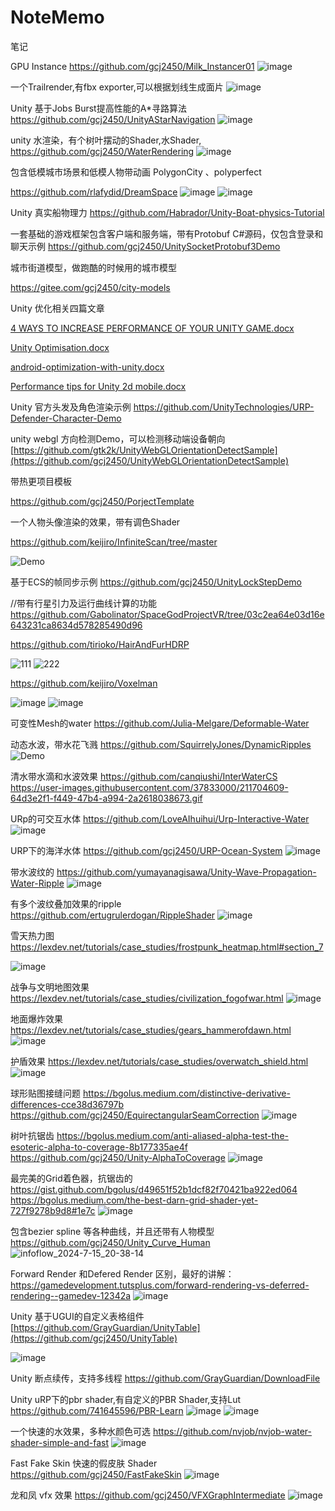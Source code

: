 # NoteMemo
笔记


GPU Instance
https://github.com/gcj2450/Milk_Instancer01
![image](https://github.com/user-attachments/assets/23890d7e-2055-4da1-842c-0b5e4227d941)

一个Trailrender,有fbx exporter,可以根据划线生成面片
![image](https://github.com/user-attachments/assets/dd550cb2-a3b0-4d09-96d4-4173b91f4544)


Unity 基于Jobs Burst提高性能的A*寻路算法
https://github.com/gcj2450/UnityAStarNavigation
![image](https://github.com/user-attachments/assets/90058e2c-c4d4-4161-bef1-282bc91d55a4)

unity 水渲染，有个树叶摆动的Shader,水Shader,
https://github.com/gcj2450/WaterRendering
![image](https://github.com/user-attachments/assets/c393407a-62b3-4a84-8563-7d5ec8c15973)

包含低模城市场景和低模人物带动画 PolygonCity 、polyperfect

https://github.com/rlafydid/DreamSpace 
![image](https://github.com/user-attachments/assets/fdf7d5ea-8d4b-4f6b-8792-1d4b21aa5724)
![image](https://github.com/user-attachments/assets/4f374bd6-91dd-43fd-9730-1cb230554c30)



Unity 真实船物理力
https://github.com/Habrador/Unity-Boat-physics-Tutorial

一套基础的游戏框架包含客户端和服务端，带有Protobuf C#源码，仅包含登录和聊天示例
https://github.com/gcj2450/UnitySocketProtobuf3Demo

城市街道模型，做跑酷的时候用的城市模型

 https://gitee.com/gcj2450/city-models

Unity 优化相关四篇文章

[4 WAYS TO INCREASE PERFORMANCE OF YOUR UNITY GAME.docx](https://github.com/user-attachments/files/16174566/4.WAYS.TO.INCREASE.PERFORMANCE.OF.YOUR.UNITY.GAME.docx)

[Unity Optimisation.docx](https://github.com/user-attachments/files/16174564/Unity.Optimisation.docx)

[android-optimization-with-unity.docx](https://github.com/user-attachments/files/16174562/android-optimization-with-unity.docx)

[Performance tips for Unity 2d mobile.docx](https://github.com/user-attachments/files/16174561/Performance.tips.for.Unity.2d.mobile.docx)


Unity 官方头发及角色渲染示例
https://github.com/UnityTechnologies/URP-Defender-Character-Demo

unity webgl 方向检测Demo，可以检测移动端设备朝向
[https://github.com/gtk2k/UnityWebGLOrientationDetectSample](https://github.com/gcj2450/UnityWebGLOrientationDetectSample)


带热更项目模板

https://github.com/gcj2450/PorjectTemplate

一个人物头像渲染的效果，带有调色Shader

https://github.com/keijiro/InfiniteScan/tree/master

![Demo](https://github.com/gcj2450/NoteMemo/assets/11438971/77ef43f1-7048-4b4f-a187-a4667c24daff)

基于ECS的帧同步示例
https://github.com/gcj2450/UnityLockStepDemo

//带有行星引力及运行曲线计算的功能
https://github.com/Gabolinator/SpaceGodProjectVR/tree/03c2ea64e03d16e643231ca8634d578285490d96

https://github.com/tirioko/HairAndFurHDRP

![111](https://github.com/gcj2450/NoteMemo/assets/11438971/992b3a87-8cd0-4fb2-8748-f49a060f46d9)
![222](https://github.com/gcj2450/NoteMemo/assets/11438971/fbb45a97-c76b-491a-880e-e89e680627d2)

https://github.com/keijiro/Voxelman

![image](https://github.com/gcj2450/NoteMemo/assets/11438971/fa791abe-c5ab-40a1-a000-8f59c5bfab53)
![image](https://github.com/gcj2450/NoteMemo/assets/11438971/ff37072a-2b81-472f-9440-555e3a352daa)

可变性Mesh的water
https://github.com/Julia-Melgare/Deformable-Water

动态水波，带水花飞溅
https://github.com/SquirrelyJones/DynamicRipples
![Demo](https://github.com/gcj2450/NoteMemo/assets/11438971/7b432e8f-a8eb-4a18-8d7c-79275e04d4fb)

清水带水滴和水波效果
https://github.com/canqiushi/InterWaterCS
https://user-images.githubusercontent.com/37833000/211704609-64d3e2f1-f449-47b4-a994-2a2618038673.gif

URp的可交互水体
https://github.com/LoveAIhuihui/Urp-Interactive-Water
![image](https://github.com/gcj2450/NoteMemo/assets/11438971/ac5a3aed-e04d-4533-8a43-c02629236579)

URP下的海洋水体
https://github.com/gcj2450/URP-Ocean-System
![image](https://github.com/gcj2450/NoteMemo/assets/11438971/2246c764-b634-4935-aa62-9ec073808152)

带水波纹的
https://github.com/yumayanagisawa/Unity-Wave-Propagation-Water-Ripple
![image](https://github.com/gcj2450/NoteMemo/assets/11438971/220b692d-5abe-4bf6-926a-d2b90fed3c3f)

有多个波纹叠加效果的ripple
https://github.com/ertugrulerdogan/RippleShader
![image](https://github.com/gcj2450/NoteMemo/assets/11438971/075e696e-ae67-4809-aaf3-132abc1eb09a)

雪天热力图
https://lexdev.net/tutorials/case_studies/frostpunk_heatmap.html#section_7

![image](https://github.com/user-attachments/assets/83791553-7f7c-45ff-bcc4-e8998ad7d24f)

战争与文明地图效果
https://lexdev.net/tutorials/case_studies/civilization_fogofwar.html
![image](https://github.com/user-attachments/assets/5c85533a-9b35-4d74-aac4-95de97fbfe31)

地面爆炸效果
https://lexdev.net/tutorials/case_studies/gears_hammerofdawn.html
![image](https://github.com/user-attachments/assets/be806161-7e66-4f88-a735-234fb33bcbea)

护盾效果
https://lexdev.net/tutorials/case_studies/overwatch_shield.html
![image](https://github.com/user-attachments/assets/a0b25a26-464a-4524-b702-730cb02a88d0)

球形贴图接缝问题
https://bgolus.medium.com/distinctive-derivative-differences-cce38d36797b
https://github.com/gcj2450/EquirectangularSeamCorrection
![image](https://github.com/user-attachments/assets/ba9855b7-81d9-460e-85ce-dd528f1634b9)

树叶抗锯齿
https://bgolus.medium.com/anti-aliased-alpha-test-the-esoteric-alpha-to-coverage-8b177335ae4f
https://github.com/gcj2450/Unity-AlphaToCoverage
![image](https://github.com/user-attachments/assets/762dcf49-2cd8-458d-8320-93fb888f6e26)

最完美的Grid着色器，抗锯齿的
https://gist.github.com/bgolus/d49651f52b1dcf82f70421ba922ed064
https://bgolus.medium.com/the-best-darn-grid-shader-yet-727f9278b9d8#1e7c
![image](https://github.com/user-attachments/assets/1bfc3f2c-8864-42da-a3f2-7dd8e5d049b6)

包含bezier spline 等各种曲线，并且还带有人物模型
https://github.com/gcj2450/Unity_Curve_Human
![infoflow_2024-7-15_20-38-14](https://github.com/user-attachments/assets/dfbc8c02-3103-4b5d-ac6e-ea79c24c49a7)

Forward Render 和Defered Render 区别，最好的讲解：https://gamedevelopment.tutsplus.com/forward-rendering-vs-deferred-rendering--gamedev-12342a
![image](https://github.com/user-attachments/assets/fa5b2827-fb72-4e39-a443-dce6a1ae4ece)


Unity 基于UGUI的自定义表格组件
[https://github.com/GrayGuardian/UnityTable](https://github.com/gcj2450/UnityTable)

![image](https://github.com/user-attachments/assets/af1d8abe-4f5b-43a1-9e15-04d0fb067621)


Unity 断点续传，支持多线程
https://github.com/GrayGuardian/DownloadFile

Unity uRP下的pbr shader,有自定义的PBR Shader,支持Lut
https://github.com/741645596/PBR-Learn
![image](https://github.com/user-attachments/assets/4800b34d-b67e-49d3-8dac-bebe58726fae)
![image](https://github.com/user-attachments/assets/3e056b15-9efa-46ff-b88a-5ea5e8feb7a9)

一个快速的水效果，多种水颜色可选
https://github.com/nvjob/nvjob-water-shader-simple-and-fast
![image](https://github.com/user-attachments/assets/71390d6c-6918-499b-bc11-98b0b204256a)

Fast Fake Skin 快速的假皮肤 Shader
https://github.com/gcj2450/FastFakeSkin
![image](https://github.com/user-attachments/assets/89a0ae61-e4a6-4094-b0c1-2443bc0ea778)

龙和凤 vfx 效果
https://github.com/gcj2450/VFXGraphIntermediate
![image](https://github.com/user-attachments/assets/a7c64df4-3549-4e9a-8517-d7ad93a8680f)


